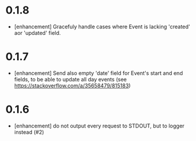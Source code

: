 # 0.1.8
+ [enhancement] Gracefuly handle cases where Event is lacking 'created' aor 'updated' field.

# 0.1.7
+ [enhancement] Send also empty 'date' field for Event's start and end fields, to be able to update all day events (see https://stackoverflow.com/a/35658479/815183)

# 0.1.6
+ [enhancement] do not output every request to STDOUT, but to logger instead (#2)
